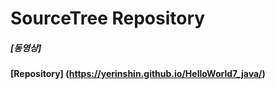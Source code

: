 # SourceTree Repository

##### [동영상]

#### [Repository] (https://yerinshin.github.io/HelloWorld7_java/)

